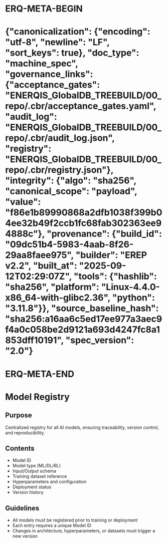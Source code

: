 # ERQ-META-BEGIN
# {"canonicalization": {"encoding": "utf-8", "newline": "LF", "sort_keys": true}, "doc_type": "machine_spec", "governance_links": {"acceptance_gates": "ENERQIS_GlobalDB_TREEBUILD/00_repo/.cbr/acceptance_gates.yaml", "audit_log": "ENERQIS_GlobalDB_TREEBUILD/00_repo/.cbr/audit_log.json", "registry": "ENERQIS_GlobalDB_TREEBUILD/00_repo/.cbr/registry.json"}, "integrity": {"algo": "sha256", "canonical_scope": "payload", "value": "f86e1b89990868a2dfb1038f399b04ee32b49f2ccb1fc68fab302363ee94888c"}, "provenance": {"build_id": "09dc51b4-5983-4aab-8f26-29aa8faee975", "builder": "EREP v2.2", "built_at": "2025-09-12T02:29:07Z", "tools": {"hashlib": "sha256", "platform": "Linux-4.4.0-x86_64-with-glibc2.36", "python": "3.11.8"}}, "source_baseline_hash": "sha256:a16aa6c5ed17ee977a3aec9f4a0c058be2d9121a693d4247fc8a1853dff10191", "spec_version": "2.0"}
# ERQ-META-END
# Model Registry

## Purpose
Centralized registry for all AI models, ensuring traceability, version control, and reproducibility.

## Contents
- Model ID
- Model type (ML/DL/RL)
- Input/Output schema
- Training dataset reference
- Hyperparameters and configuration
- Deployment status
- Version history

## Guidelines
- All models must be registered prior to training or deployment
- Each entry requires a unique Model ID
- Changes in architecture, hyperparameters, or datasets must trigger a new version
